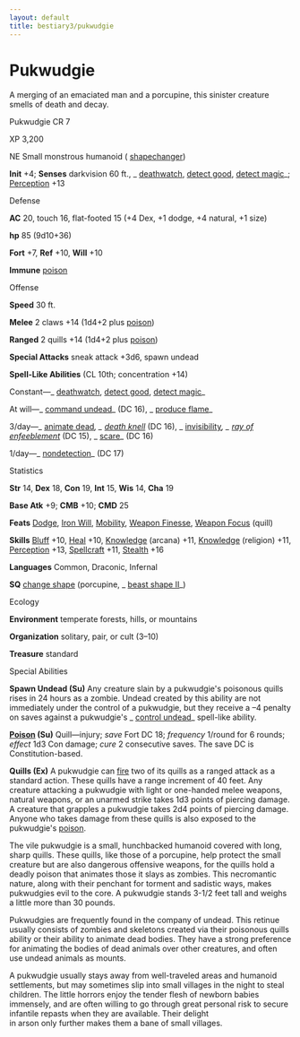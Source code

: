 ```yaml
---
layout: default
title: bestiary3/pukwudgie
---
```

# Pukwudgie

A merging of an emaciated man and a porcupine, this sinister creature smells of death and decay.

Pukwudgie CR 7

XP 3,200

NE Small monstrous humanoid ( [shapechanger](monster_dir/creatureTypes#_shapechanger-subtype))

**Init** +4; **Senses** darkvision 60 ft., _ [deathwatch](spells/deathwatch#_deathwatch), [detect good](spell_dir/detectGood#_detect-good), [detect magic](spells/detectMagic#_detect-magic)_; [Perception](skill_dir/perception#_perception) +13

Defense

**AC** 20, touch 16, flat-footed 15 (+4 Dex, +1 dodge, +4 natural, +1 size)

**hp** 85 (9d10+36)

**Fort** +7, **Ref** +10, **Will** +10

**Immune** [poison](monsters/universalMonsterRules#_poison-(ex-or-su))

Offense

**Speed** 30 ft.

**Melee** 2 claws +14 (1d4+2 plus [poison](monster_dir/universalMonsterRules#_poison-(ex-or-su)))

**Ranged** 2 quills +14 (1d4+2 plus [poison](monsters/universalMonsterRules#_poison-(ex-or-su)))

**Special Attacks** sneak attack +3d6, spawn undead

**Spell-Like Abilities** (CL 10th; concentration +14)

Constant—_ [deathwatch](spell_dir/deathwatch#_deathwatch), [detect good](spells/detectGood#_detect-good), [detect magic](spell_dir/detectMagic#_detect-magic)_

At will—_ [command undead](spells/commandUndead#_command-undead)_ (DC 16), _ [produce flame](spell_dir/produceFlame#_produce-flame)_

3/day—_ [animate dead](spell_dir/animateDead#_animate-dead)_, _ [death knell](spells/deathKnell#_death-knell)_ (DC 16), _ [invisibility](spell_dir/invisibility#_invisibility)_, _ [ray of enfeeblement](spells/rayOfEnfeeblement#_ray-of-enfeeblement)_ (DC 15), _ [scare](spell_dir/scare#_scare)_ (DC 16)

1/day—_ [nondetection](spell_dir/nondetection#_nondetection)_ (DC 17)

Statistics

**Str** 14, **Dex** 18, **Con** 19, **Int** 15, **Wis** 14, **Cha** 19

**Base Atk** +9; **CMB** +10; **CMD** 25

**Feats** [Dodge](feats#_dodge), [Iron Will](feats#_iron-will), [Mobility](feats#_mobility), [Weapon Finesse](feats#_weapon-finesse), [Weapon Focus](feats#_weapon-focus) (quill)

**Skills** [Bluff](skills/bluff#_bluff) +10, [Heal](skill_dir/heal#_heal) +10, [Knowledge](skills/knowledge#_knowledge) (arcana) +11, [Knowledge](skill_dir/knowledge#_knowledge) (religion) +11, [Perception](skills/perception#_perception) +13, [Spellcraft](skill_dir/spellcraft#_spellcraft) +11, [Stealth](skills/stealth#_stealth) +16

**Languages** Common, Draconic, Infernal

**SQ** [change shape](monster_dir/universalMonsterRules#_change-shape) (porcupine, _ [beast shape II](spells/beastShape#_beast-shape-ii)_)

Ecology

**Environment** temperate forests, hills, or mountains

**Organization** solitary, pair, or cult (3–10)

**Treasure** standard

Special Abilities

**Spawn Undead (Su)** Any creature slain by a pukwudgie's poisonous quills rises in 24 hours as a zombie. Undead created by this ability are not immediately under the control of a pukwudgie, but they receive a –4 penalty on saves against a pukwudgie's _ [control undead](spell_dir/controlUndead#_control-undead)_ spell-like ability.

**[Poison](monsters/universalMonsterRules#_poison-(ex-or-su)) (Su)** Quill—injury; _save_ Fort DC 18; _frequency_ 1/round for 6 rounds; _effect_ 1d3 Con damage; _cure_ 2 consecutive saves. The save DC is Constitution-based.

**Quills (Ex)** A pukwudgie can [fire](monster_dir/creatureTypes#_fire-subtype) two of its quills as a ranged attack as a standard action. These quills have a range increment of 40 feet. Any creature attacking a pukwudgie with light or one-handed melee weapons, natural weapons, or an unarmed strike takes 1d3 points of piercing damage. A creature that grapples a pukwudgie takes 2d4 points of piercing damage. Anyone who takes damage from these quills is also exposed to the pukwudgie's [poison](monsters/universalMonsterRules#_poison-(ex-or-su)).

The vile pukwudgie is a small, hunchbacked humanoid covered with long, sharp quills. These quills, like those of a porcupine, help protect the small creature but are also dangerous offensive weapons, for the quills hold a deadly poison that animates those it slays as zombies. This necromantic nature, along with their penchant for torment and sadistic ways, makes pukwudgies evil to the core. A pukwudgie stands 3-1/2 feet tall and weighs a little more than 30 pounds.

Pukwudgies are frequently found in the company of undead. This retinue usually consists of zombies and skeletons created via their poisonous quills ability or their ability to animate dead bodies. They have a strong preference for animating the bodies of dead animals over other creatures, and often use undead animals as mounts.

A pukwudgie usually stays away from well-traveled areas and humanoid settlements, but may sometimes slip into small villages in the night to steal children. The little horrors enjoy the tender flesh of newborn babies immensely, and are often willing to go through great personal risk to secure infantile repasts when they are available. Their delight   
in arson only further makes them a bane of small villages.

